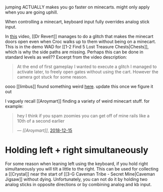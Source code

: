 jumping ACTUALLY makes you go faster on minecarts. might only apply when you are going uphill.

When controlling a minecart, keyboard input fully overrides analog stick input.

In [this](https://www.youtube.com/watch?v=r2Zifh8ZPfk#t=6m15s) video, [[Dr Revert]] manages to do a glitch that makes the minecart doors open even when Croc walks up to them without being on a minecart. This is in the demo WAD for [[1-2 Find 5 Lost Treasure Chests|Chests]], which is why the side paths are missing. Perhaps this can be done in standard levels as well?? Excerpt from the video description:

> At the end of first gameplay I wanted to execute a glitch I managed to activate later, to freely open gates without using the cart. However the camera got stuck for some reason.

oooo [[limbus]] found something weird [here](https://discord.com/channels/313375426112389123/408694062862958592/1279769934536249380). update this once we figure it out

I vaguely recall [[Aroymart]] finding a variety of weird minecart stuff. for example:

> hey I think if you spam zoomies you can get off of mine rails like a 10th of a second earlier
> 
> &mdash; <cite>[[Aroymart]]</cite>, [2018-12-15](https://discord.com/channels/313375426112389123/408694062862958592/523382224511434752)
# Holding left + right simultaneously
For some reason when leaning left using the keyboard, if you hold right simultaneously you will tilt a little to the right. This can be used for collecting a [[Crystal]] near the start of [[3-G Caveman Tribe - Secret Mine|Caveman Jigsaw]] without dying. Unfortunately, you can not do it by holding two analog sticks in opposite directions or by combining analog and kb input.